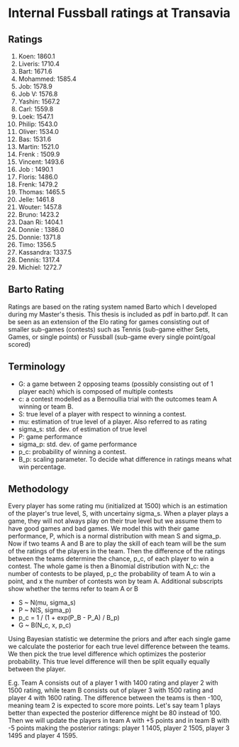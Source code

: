 # Internal Fussball ratings at Transavia
## Ratings
1. Koen: 1860.1 
2. Liveris: 1710.4 
3. Bart: 1671.6 
4. Mohammed: 1585.4 
5. Job: 1578.9 
6. Job V: 1576.8 
7. Yashin: 1567.2 
8. Carl: 1559.8 
9. Loek: 1547.1 
10. Philip: 1543.0 
11. Oliver: 1534.0 
12. Bas: 1531.6 
13. Martin: 1521.0 
14. Frenk : 1509.9 
15. Vincent: 1493.6 
16. Job : 1490.1 
17. Floris: 1486.0 
18. Frenk: 1479.2 
19. Thomas: 1465.5 
20. Jelle: 1461.8 
21. Wouter: 1457.8 
22. Bruno: 1423.2 
23. Daan Ri: 1404.1 
24. Donnie : 1386.0 
25. Donnie: 1371.8 
26. Timo: 1356.5 
27. Kassandra: 1337.5 
28. Dennis: 1317.4 
29. Michiel: 1272.7 

## Barto Rating
Ratings are based on the rating system named Barto which I developed during my Master's thesis. This thesis is included as pdf in barto.pdf. It can be seen as an extension of the Elo rating for games consisting out of smaller sub-games (contests) such as Tennis (sub-game either Sets, Games, or single points) or Fussball (sub-game every single point/goal scored)
## Terminology
- G: a game between 2 opposing teams (possibly consisting out of 1 player each) which is composed of multiple contests
- c: a contest modelled as a Bernoullia trial with the outcomes team A winning or team B.
- S: true level of a player with respect to winning a contest.
- mu: estimation of true level of a player. Also referred to as rating
- sigma_s: std. dev. of estimation of true level
- P: game performance
- sigma_p: std. dev. of game performance
- p_c: probability of winning a contest.
- B_p: scaling parameter. To decide what difference in ratings means what win percentage.
## Methodology
Every player has some rating mu (initialized at 1500) which is an estimation of the player's true level, S, with uncertainy sigma_s. When a player plays a game, they will not always play on their true level but we assume them to have good games and bad games. We model this with their game performance, P, which is a normal distribution with mean S and sigma_p. Now if two teams A and B are to play the skill of each team will be the sum of the ratings of the players in the team. Then the difference of the ratings between the teams determine the chance, p_c, of each player to win a contest. The whole game is then a Binomial distribution with N_c: the number of contests to be played, p_c the probability of team A to win a point, and x the number of contests won by team A. Additional subscripts show whether the terms refer to team A or B
- S ~ N(mu, sigma_s)
- P ~ N(S, sigma_p)
- p_c = 1 / (1 + exp(P_B - P_A) / B_p)
- G ~ B(N_c, x, p_c)

Using Bayesian statistic we determine the priors and after each single game we calculate the posterior for each true level difference between the teams. We then pick the true level difference which optimizes the posterior probability. This true level difference will then be split equally equally between the player. 

E.g. Team A consists out of a player 1 with 1400 rating and player 2 with 1500 rating, while team B consists out of player 3 with 1500 rating and player 4 with 1600 rating. The difference between the teams is then -100, meaning team 2 is expected to score more points. Let's say team 1 plays better than expected the posterior difference might be 80 instead of 100. Then we will update the players in team A with +5 points and in team B with -5 points making the posterior ratings: player 1 1405, player 2 1505, player 3 1495 and player 4 1595.